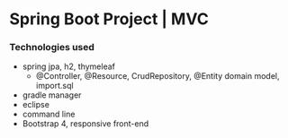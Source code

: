 # Spring Boot Project | MVC

### Technologies used
- spring jpa, h2, thymeleaf
  - @Controller, @Resource, CrudRepository, @Entity domain model, import.sql
- gradle manager
- eclipse 
- command line
- Bootstrap 4, responsive front-end 





